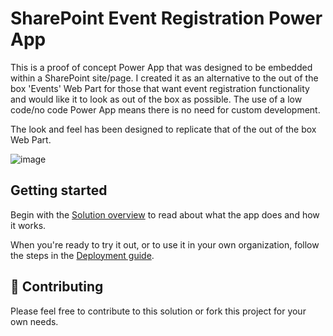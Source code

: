 # SharePoint Event Registration Power App
This is a proof of concept Power App that was designed to be embedded within a SharePoint site/page. I created it as an alternative to the out of the box 'Events' Web Part for those that want event registration functionality and would like it to look as out of the box as possible. The use of a low code/no code Power App means there is no need for custom development.

The look and feel has been designed to replicate that of the out of the box Web Part.

![image](https://user-images.githubusercontent.com/12395485/130237967-627e66c6-9ad3-4991-b14a-ced7e1207f21.png)

## Getting started

Begin with the [Solution overview](https://github.com/OfficeDev/microsoft-teams-apps-requestateam/wiki/Solution-overview) to read about what the app does and how it works.

When you're ready to try it out, or to use it in your own organization, follow the steps in the [Deployment guide](https://github.com/OfficeDev/microsoft-teams-apps-requestateam/wiki/Deployment-guide).

## 💖 Contributing 

Please feel free to contribute to this solution or fork this project for your own needs.
